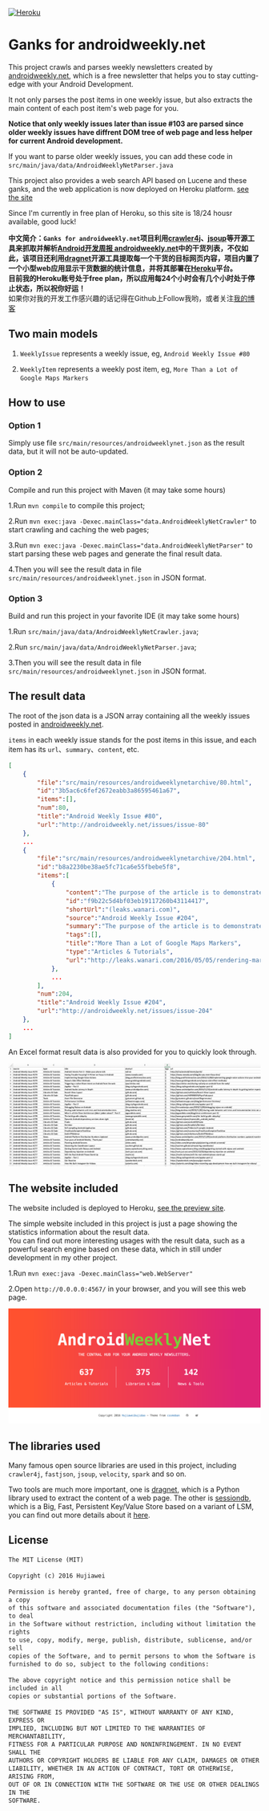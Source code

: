 [![Heroku](https://heroku-badge.herokuapp.com/?app=gawn&style=flat&svg=1)](http://gawn.herokuapp.com/)

# Ganks for androidweekly.net

This project crawls and parses weekly newsletters created by [androidweekly.net](http://androidweekly.net/), which is a free newsletter that helps you to stay cutting-edge with your Android Development.

It not only parses the post items in one weekly issue, but also extracts the main content of each post item's web page for you.

**Notice that only weekly issues later than issue #103 are parsed since older weekly issues have diffrent DOM tree of web page and less helper for current Android development.**

If you want to parse older weekly issues, you can add these code in `src/main/java/data/AndroidWeeklyNetParser.java`

This project also provides a web search API based on Lucene and these ganks, and the web application is now deployed on Heroku platform. [see the site](http://gawn.herokuapp.com/)   

Since I'm currently in free plan of Heroku, so this site is 18/24 housr available, good luck!

**中文简介：`Ganks for androidweekly.net`项目利用[crawler4j](https://github.com/yasserg/crawler4j)、[jsoup](https://github.com/jhy/jsoup)等开源工具来抓取并解析[Android开发周报 androidweekly.net](http://androidweekly.net/)中的干货列表，不仅如此，该项目还利用[dragnet](https://github.com/seomoz/dragnet)开源工具提取每一个干货的目标网页内容，项目内置了一个小型web应用显示干货数据的统计信息，并将其部署在[Heroku](https://www.heroku.com/)平台。**    
**目前我的Heroku账号处于free plan，所以应用每24个小时会有几个小时处于停止状态，所以祝你好运！**     
如果你对我的开发工作感兴趣的话记得在Github上Follow我哟，或者关注[我的博客](http://hujiaweibujidao.github.io/)    

## Two main models

1. `WeeklyIssue` represents a weekly issue, eg, `Android Weekly Issue #80`

2. `WeeklyItem` represents a weekly post item, eg, `More Than a Lot of Google Maps Markers`

## How to use

### Option 1

Simply use file `src/main/resources/androidweeklynet.json` as the result data, but it will not be auto-updated.

### Option 2

Compile and run this project with Maven (it may take some hours)

1.Run `mvn compile` to compile this project;  

2.Run `mvn exec:java -Dexec.mainClass="data.AndroidWeeklyNetCrawler"` to start crawling and caching the web pages;

3.Run `mvn exec:java -Dexec.mainClass="data.AndroidWeeklyNetParser"` to start parsing these web pages and generate the final result data.

4.Then you will see the result data in file `src/main/resources/androidweeklynet.json` in JSON format.

### Option 3

Build and run this project in your favorite IDE (it may take some hours)

1.Run `src/main/java/data/AndroidWeeklyNetCrawler.java`;  

2.Run `src/main/java/data/AndroidWeeklyNetParser.java`;  

3.Then you will see the result data in file `src/main/resources/androidweeklynet.json` in JSON format.

## The result data

The root of the json data is a JSON array containing all the weekly issues posted in [androidweekly.net](http://androidweekly.net/).

`items` in each weekly issue stands for the post items in this issue, and each item has its `url`、`summary`、`content`, etc.

```json
[
	{
		"file":"src/main/resources/androidweeklynetarchive/80.html",
		"id":"3b5ac6c6fef2672eabb3a86595461a67",
		"items":[],
		"num":80,
		"title":"Android Weekly Issue #80",
		"url":"http://androidweekly.net/issues/issue-80"
	},
	...
    {
        "file":"src/main/resources/androidweeklynetarchive/204.html",
        "id":"b8a2230be38ae5fc71ca6e55fbebe5f8",
        "items":[
            {
                "content":"The purpose of the article is to demonstrate a method on how to extend the capabilities of the Google Maps API on Android devices... ",
                "id":"f9b22c5d4bf03eb19117260b43114417",
                "shortUrl":"(leaks.wanari.com)",
                "source":"Android Weekly Issue #204",
                "summary":"The purpose of the article is to demonstrate a method on how to extend the capabilities of the Google Maps API on Android devices ...",
                "tags":[],
                "title":"More Than a Lot of Google Maps Markers",
                "type":"Articles & Tutorials",
                "url":"http://leaks.wanari.com/2016/05/05/rendering-markers-for-android/"
            },
            ...
        ],
        "num":204,
        "title":"Android Weekly Issue #204",
        "url":"http://androidweekly.net/issues/issue-204"
    },
    ...
]
```

An Excel format result data is also provided for you to quickly look through.

![img](androidweeklynet-excel.png)

## The website included

The website included is deployed to Heroku, [see the preview site](http://gawn.herokuapp.com/).

The simple website included in this project is just a page showing the statistics information about the result data.    
You can find out more interesting usages with the result data, such as a powerful search engine based on these data, which in still under development in my other project.  

1.Run `mvn exec:java -Dexec.mainClass="web.WebServer"`

2.Open `http://0.0.0.0:4567/` in your browser, and you will see this web page.

![image](androidweeklynet.png)

## The libraries used

Many famous open source libraries are used in this project, including `crawler4j`,  `fastjson`, `jsoup`, `velocity`, `spark` and so on.

Two tools are much more important, one is [dragnet](https://github.com/seomoz/dragnet), which is a Python library used to extract the content of a web page. The other is [sessiondb](https://github.com/ctriposs/sessdb), which is a Big, Fast, Persistent Key/Value Store based on a variant of LSM, you can find out more details about it [here](http://ctriposs.github.io/sessdb/).

## License

```
The MIT License (MIT)

Copyright (c) 2016 Hujiawei

Permission is hereby granted, free of charge, to any person obtaining a copy
of this software and associated documentation files (the "Software"), to deal
in the Software without restriction, including without limitation the rights
to use, copy, modify, merge, publish, distribute, sublicense, and/or sell
copies of the Software, and to permit persons to whom the Software is
furnished to do so, subject to the following conditions:

The above copyright notice and this permission notice shall be included in all
copies or substantial portions of the Software.

THE SOFTWARE IS PROVIDED "AS IS", WITHOUT WARRANTY OF ANY KIND, EXPRESS OR
IMPLIED, INCLUDING BUT NOT LIMITED TO THE WARRANTIES OF MERCHANTABILITY,
FITNESS FOR A PARTICULAR PURPOSE AND NONINFRINGEMENT. IN NO EVENT SHALL THE
AUTHORS OR COPYRIGHT HOLDERS BE LIABLE FOR ANY CLAIM, DAMAGES OR OTHER
LIABILITY, WHETHER IN AN ACTION OF CONTRACT, TORT OR OTHERWISE, ARISING FROM,
OUT OF OR IN CONNECTION WITH THE SOFTWARE OR THE USE OR OTHER DEALINGS IN THE
SOFTWARE.
```
